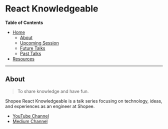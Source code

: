 # React Knowledgeable

**Table of Contents**

- [Home](#)
  - [About](#about)
  - [Upcoming Session](https://github.com/Shopee/react-knowledgeable/issues?utf8=✓&q=is%3Aissue+is%3Aopen+label%3Aweekly)
  - [Future Talks](https://github.com/Shopee/react-knowledgeable/issues?q=is%3Aissue+is%3Aopen+label%3Atalk)
  - [Past Talks](https://github.com/Shopee/react-knowledgeable/issues?utf8=✓&q=is%3Aclosed+is%3Aissue+label%3Atalk+)
- [Resources](./resources.md)

---

## About

> To share knowledge and have fun.

Shopee React Knowledgeable is a talk series focusing on technology, ideas, and experiences as an engineer at Shopee.

- [YouTube Channel](https://www.youtube.com/channel/UCswxnKjnWhnSR00wC1J8LZA)
- [Medium Channel](https://medium.com/shopee-react-knowledgeable)

